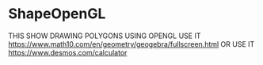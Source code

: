 # ShapeOpenGL
THIS SHOW DRAWING POLYGONS USING OPENGL
USE IT
https://www.math10.com/en/geometry/geogebra/fullscreen.html
OR USE IT
https://www.desmos.com/calculator
